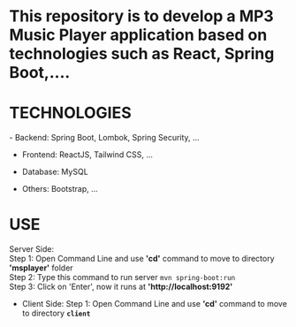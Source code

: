 <h1>This repository is to develop a MP3 Music Player application based on technologies such as React, Spring Boot,....</h1>


<h1>TECHNOLOGIES</h1>
- Backend: Spring Boot, Lombok, Spring Security, ...

- Frontend: ReactJS, Tailwind CSS, ...

- Database: MySQL

- Others: Bootstrap, ...


<h1>USE</h1>
Server Side:<br>
Step 1: Open Command Line and use <b>'cd'</b> command to move to directory <b>'msplayer'</b> folder
<br>
Step 2: Type this command to run server
<code>mvn spring-boot:run</code>
<br>
Step 3: Click on 'Enter', now it runs at <b>'http://localhost:9192'</b>

- Client Side:
Step 1: Open Command Line and use <b>'cd'</b> command to move to directory <b>`client`</b>

